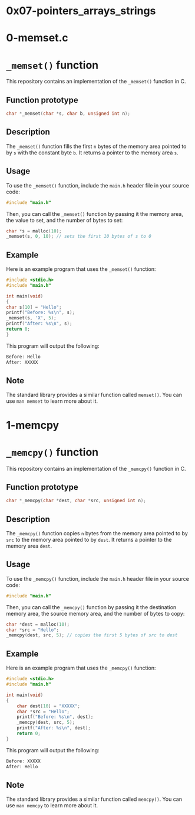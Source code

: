 # 0x07-pointers_arrays_strings

# 0-memset.c
# `_memset()` function

This repository contains an implementation of the `_memset()` function in C.

## Function prototype

```c
char *_memset(char *s, char b, unsigned int n);
```

## Description

The `_memset()` function fills the first `n` bytes of the memory area pointed to by `s` with the constant byte `b`. It returns a pointer to the memory area `s`.

## Usage

To use the `_memset()` function, include the `main.h` header file in your source code:

```c
#include "main.h"
```

Then, you can call the `_memset()` function by passing it the memory area, the value to set, and the number of bytes to set:

```c
char *s = malloc(10);
_memset(s, 0, 10); // sets the first 10 bytes of s to 0
```


## Example

Here is an example program that uses the `_memset()` function:

```c
#include <stdio.h>
#include "main.h"

int main(void)
{
char s[10] = "Hello";
printf("Before: %s\n", s);
_memset(s, 'X', 5);
printf("After: %s\n", s);
return 0;
}
```

This program will output the following:

```c
Before: Hello
After: XXXXX

```

## Note

The standard library provides a similar function called `memset()`. You can use `man memset` to learn more about it.


# 1-memcpy
# `_memcpy()` function

This repository contains an implementation of the `_memcpy()` function in C.

## Function prototype

```c
char *_memcpy(char *dest, char *src, unsigned int n);
```


## Description

The `_memcpy()` function copies `n` bytes from the memory area pointed to by `src` to the memory area pointed to by `dest`. It returns a pointer to the memory area `dest`.

## Usage

To use the `_memcpy()` function, include the `main.h` header file in your source code:

```c
#include "main.h"
```

Then, you can call the `_memcpy()` function by passing it the destination memory area, the source memory area, and the number of bytes to copy:

```c
char *dest = malloc(10);
char *src = "Hello";
_memcpy(dest, src, 5); // copies the first 5 bytes of src to dest

```

## Example

Here is an example program that uses the `_memcpy()` function:

```c
#include <stdio.h>
#include "main.h"

int main(void)
{
    char dest[10] = "XXXXX";
    char *src = "Hello";
    printf("Before: %s\n", dest);
    _memcpy(dest, src, 5);
    printf("After: %s\n", dest);
    return 0;
}

```


This program will output the following:



```c
Before: XXXXX
After: Hello
```

## Note
The standard library provides a similar function called `memcpy()`. You can use `man memcpy` to learn more about it.


